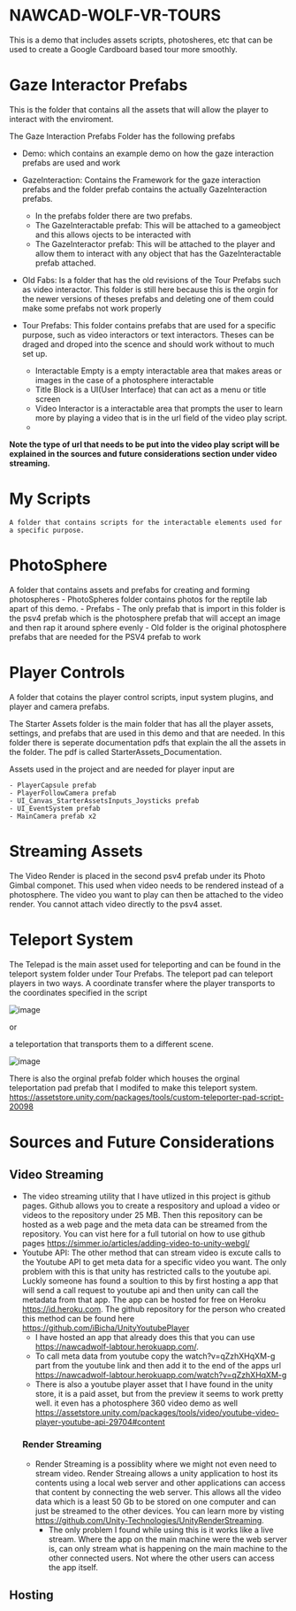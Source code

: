 # NAWCAD-WOLF-VR-TOURS

This is a demo that includes assets scripts, photosheres, etc that can be used to create a Google Cardboard based tour more smoothly.


# Gaze Interactor Prefabs
This is the folder that contains all the assets that will allow the player to interact with the enviroment.

The Gaze Interaction Prefabs Folder has the following  prefabs
  - Demo: which contains an example demo on how the gaze interaction prefabs are used and work
  
  - GazeInteraction: Contains the Framework for the gaze interaction prefabs and the folder prefab contains the actually GazeInteraction prefabs.
    - In the prefabs folder there are two prefabs. 
    - The GazeInteractable prefab: This will be attached to a gameobject and this allows ojects to be interacted with
    - The GazeInteractor prefab: This will be attached to the player and allow them to interact with any object that has the GazeInteractable prefab attached.
  
  - Old Fabs: Is a folder that has the old revisions of the Tour Prefabs such as video interactor. This folder is still here because this is the orgin for the newer versions of theses prefabs and deleting one of them could make some prefabs not work properly
  
  - Tour Prefabs: This folder contains prefabs that are used for a specific purpose, such as video interactors or text interactors. Theses can be draged and droped into the scence and should work without to much set up.
    - Interactable Empty is a empty interactable area that makes areas or images    in the case of a photosphere interactable
    - Title Block is a UI(User Interface) that can act as a menu or title screen
    - Video Interactor is a interactable area that prompts the user to learn more by playing a video that is in the url field of the video play script. 
    - 
 **Note the type of url that needs to be put into the video play script will be explained in the sources and future considerations section under video streaming.**
# My Scripts
    A folder that contains scripts for the interactable elements used for a specific purpose.
    
# PhotoSphere 
   A folder that contains assets and prefabs for creating  and forming photospheres
     - PhotoSpheres folder contains photos for the reptile lab apart of this demo.
     - Prefabs
       - The only prefab that is import in this folder is the psv4 prefab which is the photosphere prefab that will accept an image and then rap it around sphere evenly
       - Old folder is the original photosphere prefabs that are needed for the PSV4 prefab to work
      
# Player Controls
  A folder that cotains the player control scripts, input system plugins, and player and camera prefabs.
  
  The Starter Assets folder is the main folder that has all the player assets, settings, and prefabs that are used in this demo and that are needed. In this folder there is seperate documentation pdfs that explain the all the assets in the folder. The pdf is called StarterAssets_Documentation.
  
  Assets used in the project and are needed for player input are
  
    - PlayerCapsule prefab
    - PlayerFollowCamera prefab
    - UI_Canvas_StarterAssetsInputs_Joysticks prefab
    - UI_EventSystem prefab 
    - MainCamera prefab x2
    
# Streaming Assets
  The Video Render is placed in the second psv4 prefab under its Photo Gimbal componet. This used when video needs to be rendered instead of a photosphere. The video you want to play can then be attached to the video render. You cannot attach video directly to the psv4 asset. 
  
# Teleport System
  The Telepad is the main asset used for teleporting and can be found in the teleport system folder under Tour Prefabs.
  The teleport pad can teleport players in two ways. A coordinate transfer where the player transports to the coordinates specified in the script
  
  
  ![image](https://user-images.githubusercontent.com/110831080/183956226-ce56ccad-fcdc-467b-b554-3c11eb57478f.png)

  
  or 
  
  a teleportation that transports them to a different scene.
  
  
  ![image](https://user-images.githubusercontent.com/110831080/183954333-ea03b7e1-1932-49fe-a72e-4414442a450f.png)
  
  There is also the orginal prefab folder which houses the orginal teleportation pad prefab that I modifed to make this teleport system. https://assetstore.unity.com/packages/tools/custom-teleporter-pad-script-20098

  
  
# Sources and Future Considerations
  ## Video Streaming
  - The video streaming utility that I have utlized in this project is github pages. Github allows you to create a respository and upload a video or videos to the repository under 25 MB. Then this repository can be hosted as a web page and the meta data can be streamed from the repository. You can vist here for a full tutorial on how to use github pages https://simmer.io/articles/adding-video-to-unity-webgl/
  - Youtube API: The other method that can stream video is excute calls to  the Youtube API to get meta data for a specific video you want. The only problem with this is that unity has restricted calls to the youtube api. Luckly someone has found a soultion to this by first hosting a app that will send a call request to youtube api and then unity can call the metadata from that app.  The app can be hosted for free on Heroku https://id.heroku.com. The github repository for the person who created this method can be found here https://github.com/iBicha/UnityYoutubePlayer
    - I have hosted an app that already does this that you can use https://nawcadwolf-labtour.herokuapp.com/. 
    - To call meta data from youtube copy the watch?v=qZzhXHqXM-g part from the youtube link and then add it to the end of the apps url https://nawcadwolf-labtour.herokuapp.com/watch?v=qZzhXHqXM-g
    - There is also a youtube player asset that I have found in the unity store, it is a paid asset, but from the preview it seems to work pretty well. it even has a photosphere 360 video demo as well https://assetstore.unity.com/packages/tools/video/youtube-video-player-youtube-api-29704#content
    ### Render Streaming
    - Render Streaming is a possiblity where we might not even need to stream video. Render Streaing allows a unity application to host its contents using a local web server and other applications can access that content by connecting the web server. This allows all the video data which is a least 50 Gb to be stored on one computer and can just be streamed to the other devices. You can learn more by visting https://github.com/Unity-Technologies/UnityRenderStreaming.
      - The only problem I found while using this is it works like a live stream. Where the app on the main machine were the web server is, can only stream what is happening on the main machine to the other connected users. Not where the other users can access the app itself.
  ## Hosting
      
